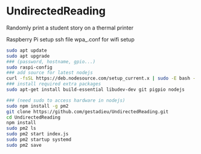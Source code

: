 # UndirectedReading
 Randomly print a student story on a thermal printer




Raspberry Pi setup
ssh file
wpa_.conf for wifi setup 

```sh
sudo apt update 
sudo apt upgrade
### (password, hostname, gpio...)
sudo raspi-config 
### add source for latest nodejs
curl -fsSL https://deb.nodesource.com/setup_current.x | sudo -E bash -
### install required extra packages
sudo apt-get install build-essential libudev-dev git pigpio nodejs
```

```sh
### (need sudo to access hardware in nodejs)
sudo npm install -g pm2 
git clone https://github.com/gestadieu/UndirectedReading.git
cd UndirectedReading
npm install
sudo pm2 ls
sudo pm2 start index.js
sudo pm2 startup systemd
sudo pm2 save
```

